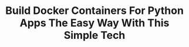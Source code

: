 ---
title: "Build Docker Containers For Python Apps The Easy Way With This Simple Tech"
description: Python apps go great with containers. Docker, Kubernetes, Cloudfoundry, Public Cloud, Private Cloud, they're all awesome places to run your containers. But getting your apps into containers is a tricky business, particularly if you have tens or hundreds of apps to manage, and maintain. Your containers have to be secure, reproducible, and easy to rebuild when vulnerabilities strike or upgrades are required. Enter Cloud Native Buildpacks, the brand-new (yet 10-year-old) technology developed by industry legends like Heroku, Google, and Cloudfoundry. With buildpacks, your Python apps are automatically built into secure, toughened containers that you can run anywhere and update anytime (including locally on your computer). All without a single line of Dockerfile!
topics:
- Python
- Containers
tags:
- Python
- Containers
patterns:
- Deployment
youtube_id: JS_YIn49xuw
---